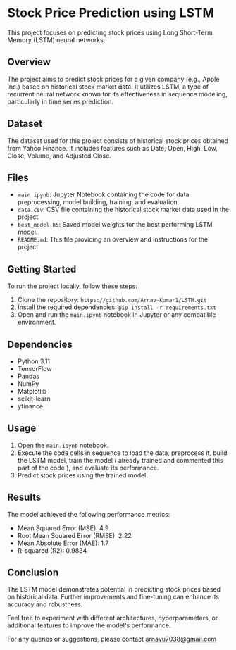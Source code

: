 # Stock Price Prediction using LSTM

This project focuses on predicting stock prices using Long Short-Term Memory (LSTM) neural networks.

## Overview

The project aims to predict stock prices for a given company (e.g., Apple Inc.) based on historical stock market data. It utilizes LSTM, a type of recurrent neural network known for its effectiveness in sequence modeling, particularly in time series prediction.

## Dataset

The dataset used for this project consists of historical stock prices obtained from Yahoo Finance. It includes features such as Date, Open, High, Low, Close, Volume, and Adjusted Close.

## Files

- `main.ipynb`: Jupyter Notebook containing the code for data preprocessing, model building, training, and evaluation.
- `data.csv`: CSV file containing the historical stock market data used in the project.
- `best_model.h5`: Saved model weights for the best performing LSTM model.
- `README.md`: This file providing an overview and instructions for the project.

## Getting Started

To run the project locally, follow these steps:

1. Clone the repository: `https://github.com/Arnav-Kumar1/LSTM.git`
2. Install the required dependencies: `pip install -r requirements.txt`
3. Open and run the `main.ipynb` notebook in Jupyter or any compatible environment.

## Dependencies

- Python 3.11
- TensorFlow
- Pandas
- NumPy
- Matplotlib
- scikit-learn
- yfinance

## Usage

1. Open the `main.ipynb` notebook.
2. Execute the code cells in sequence to load the data, preprocess it, build the LSTM model, train the model ( already trained and commented this part of the code ), and evaluate its performance.
3. Predict stock prices using the trained model.

## Results

The model achieved the following performance metrics:
- Mean Squared Error (MSE): 4.9
- Root Mean Squared Error (RMSE): 2.22
- Mean Absolute Error (MAE): 1.7
- R-squared (R2): 0.9834
## Conclusion

The LSTM model demonstrates potential in predicting stock prices based on historical data. Further improvements and fine-tuning can enhance its accuracy and robustness.

Feel free to experiment with different architectures, hyperparameters, or additional features to improve the model's performance.

For any queries or suggestions, please contact arnavu7038@gmail.com

